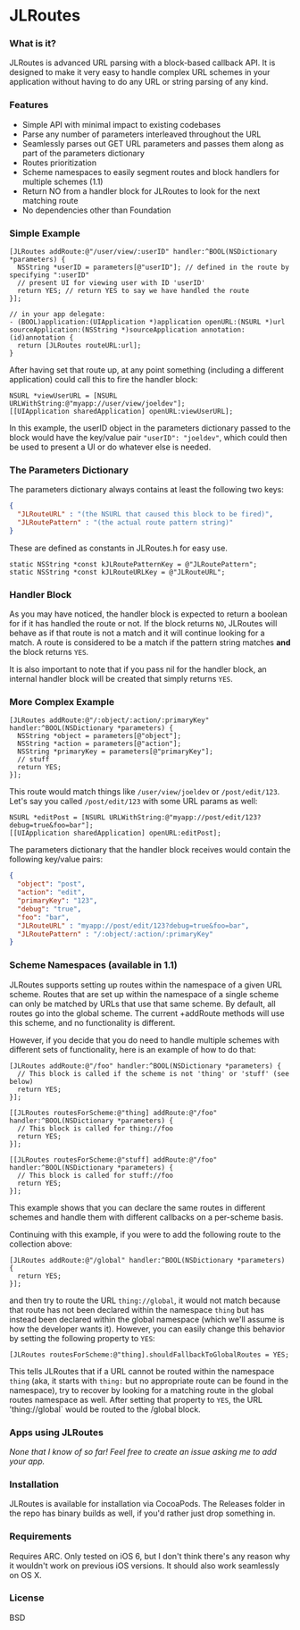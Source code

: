 JLRoutes
========

### What is it? ###
JLRoutes is advanced URL parsing with a block-based callback API. It is designed to make it very easy to handle complex URL schemes in your application without having to do any URL or string parsing of any kind.

### Features ###
* Simple API with minimal impact to existing codebases
* Parse any number of parameters interleaved throughout the URL
* Seamlessly parses out GET URL parameters and passes them along as part of the parameters dictionary
* Routes prioritization
* Scheme namespaces to easily segment routes and block handlers for multiple schemes (1.1)
* Return NO from a handler block for JLRoutes to look for the next matching route
* No dependencies other than Foundation

### Simple Example ###
```objc
[JLRoutes addRoute:@"/user/view/:userID" handler:^BOOL(NSDictionary *parameters) {
  NSString *userID = parameters[@"userID"]; // defined in the route by specifying ":userID"
  // present UI for viewing user with ID 'userID'
  return YES; // return YES to say we have handled the route
}];

// in your app delegate:
- (BOOL)application:(UIApplication *)application openURL:(NSURL *)url sourceApplication:(NSString *)sourceApplication annotation:(id)annotation {
  return [JLRoutes routeURL:url];
}
```

After having set that route up, at any point something (including a different application) could call this to fire the handler block:
```objc
NSURL *viewUserURL = [NSURL URLWithString:@"myapp://user/view/joeldev"];
[[UIApplication sharedApplication] openURL:viewUserURL];
```

In this example, the userID object in the parameters dictionary passed to the block would have the key/value pair `"userID": "joeldev"`, which could then be used to present a UI or do whatever else is needed.

### The Parameters Dictionary ###

The parameters dictionary always contains at least the following two keys:
```json
{
  "JLRouteURL" : "(the NSURL that caused this block to be fired)",
  "JLRoutePattern" : "(the actual route pattern string)"
}
```

These are defined as constants in JLRoutes.h for easy use.

```objc
static NSString *const kJLRoutePatternKey = @"JLRoutePattern";
static NSString *const kJLRouteURLKey = @"JLRouteURL";
```

### Handler Block ###

As you may have noticed, the handler block is expected to return a boolean for if it has handled the route or not. If the block returns `NO`, JLRoutes will behave as if that route is not a match and it will continue looking for a match. A route is considered to be a match if the pattern string matches **and** the block returns `YES`.

It is also important to note that if you pass nil for the handler block, an internal handler block will be created that simply returns `YES`.

### More Complex Example ###

```objc
[JLRoutes addRoute:@"/:object/:action/:primaryKey" handler:^BOOL(NSDictionary *parameters) {
  NSString *object = parameters[@"object"];
  NSString *action = parameters[@"action"];
  NSString *primaryKey = parameters[@"primaryKey"];
  // stuff
  return YES;
}];
```

This route would match things like `/user/view/joeldev` or `/post/edit/123`. Let's say you called `/post/edit/123` with some URL params as well:

```objc
NSURL *editPost = [NSURL URLWithString:@"myapp://post/edit/123?debug=true&foo=bar"];
[[UIApplication sharedApplication] openURL:editPost];
```

The parameters dictionary that the handler block receives would contain the following key/value pairs:
```json
{
  "object": "post",
  "action": "edit",
  "primaryKey": "123",
  "debug": "true",
  "foo": "bar",
  "JLRouteURL" : "myapp://post/edit/123?debug=true&foo=bar",
  "JLRoutePattern" : "/:object/:action/:primaryKey"
}
```

### Scheme Namespaces (available in 1.1) ###

JLRoutes supports setting up routes within the namespace of a given URL scheme. Routes that are set up within the namespace of a single scheme can only be matched by URLs that use that same scheme. By default, all routes go into the global scheme. The current +addRoute methods will use this scheme, and no functionality is different.

However, if you decide that you do need to handle multiple schemes with different sets of functionality, here is an example of how to do that:

```obcj
[JLRoutes addRoute:@"/foo" handler:^BOOL(NSDictionary *parameters) {
  // This block is called if the scheme is not 'thing' or 'stuff' (see below)
  return YES;
}];

[[JLRoutes routesForScheme:@"thing] addRoute:@"/foo" handler:^BOOL(NSDictionary *parameters) {
  // This block is called for thing://foo
  return YES;
}];

[[JLRoutes routesForScheme:@"stuff] addRoute:@"/foo" handler:^BOOL(NSDictionary *parameters) {
  // This block is called for stuff://foo
  return YES;
}];
```

This example shows that you can declare the same routes in different schemes and handle them with different callbacks on a per-scheme basis.

Continuing with this example, if you were to add the following route to the collection above:

```objc
[JLRoutes addRoute:@"/global" handler:^BOOL(NSDictionary *parameters) {
  return YES;
}];
```

and then try to route the URL `thing://global`, it would not match because that route has not been declared within the namespace `thing` but has instead been declared within the global namespace (which we'll assume is how the developer wants it). However, you can easily change this behavior by setting the following property to `YES`:

```objc
[JLRoutes routesForScheme:@"thing].shouldFallbackToGlobalRoutes = YES;
```

This tells JLRoutes that if a URL cannot be routed within the namespace `thing` (aka, it starts with `thing:` but no appropriate route can be found in the namespace), try to recover by looking for a matching route in the global routes namespace as well. After setting that property to `YES`, the URL 'thing://global` would be routed to the /global block.

### Apps using JLRoutes ###
*None that I know of so far! Feel free to create an issue asking me to add your app.*

### Installation ###
JLRoutes is available for installation via CocoaPods. The Releases folder in the repo has binary builds as well, if you'd rather just drop something in.

### Requirements ###
Requires ARC. Only tested on iOS 6, but I don't think there's any reason why it wouldn't work on previous iOS versions. It should also work seamlessly on OS X.

### License ###
BSD

